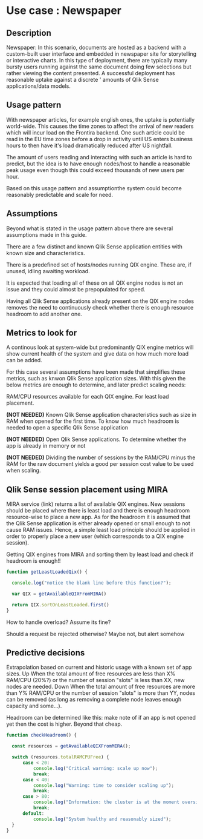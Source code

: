 # Use case : Newspaper

## Description

Newspaper: In this scenario, documents are hosted as a backend with a custom-built
user interface and embedded in newspaper site for storytelling or interactive
charts. In this type of deployment, there are typically many bursty users running
against the same document doing few selections but rather viewing the content
presented. A successful deployment has reasonable uptake against a discrete '
amounts of Qlik Sense applications/data models.

## Usage pattern

With newspaper articles, for example english ones, the uptake is potentially
world-wide. This causes the time zones to affect the arrival of new readers
which will incur load on the Frontira backend. One such article could be read
in the EU time zones before a drop in activity until US enters business hours
to then have it's load dramatically reduced after US nightfall.

The amount of users reading and interacting with such an article is hard to
predict, but the idea is to have enough nodes/host to handle a reasonable peak
usage even though this could exceed thousands of new users per hour.

Based on this usage pattern and assumptionthe system could become reasonably
predictable and scale for need.

## Assumptions

Beyond what is stated in the usage pattern above there are several assumptions
made in this guide.

There are a few distinct and known Qlik Sense application entities with known
size and characteristics.

There is a predefined set of hosts/nodes running QIX engine. These are, if
unused, idling awaiting workload.

It is expected that loading all of these on all QIX engine nodes is not an
issue and they could almost be prepopulated for speed.

Having all Qlik Sense applications already present on the QIX engine nodes
removes the need to continuously check whether there is enough resource
headroom to add another one.

## Metrics to look for

A continous look at system-wide but predominantly QIX engine metrics will
show current health of the system and give data on how much more load can
be added.

For this case several assumptions have been made that simplifies these metrics,
such as knwon Qlik Sense application sizes. With this given the below metrics
are enough to determine, and later predict scaling needs:

RAM/CPU resources available for each QIX engine. For least load placement.

**(NOT NEEDED)** Known Qlik Sense application characteristics such as size in
RAM when opened for the first time. To know how much headroom is needed to
open a specific Qlik Sense application

**(NOT NEEDED)** Open Qlik Sense applications. To determine whether the app
is already in memory or not

**(NOT NEEDED)** Dividing the number of sessions by the RAM/CPU minus the RAM
for the raw document yields a good per session cost value to be used when scaling.

## Qlik Sense session placement using MIRA

MIRA service (link) returns a list of available QIX engines.
New sessions should be placed where there is least load and there is enough
headroom resource-wise to place a new app. As for the headroom it is assumed
that the Qlik Sense application is either already opened or small enough to not
cause RAM issues. Hence, a simple least load principle should be applied in order
to properly place a new user (which corresponds to a QIX engine session).

Getting QIX engines from MIRA and sorting them by least load and check if
headroom is enough!!

```javascript
function getLeastLoadedQix() {

  console.log("notice the blank line before this function?");

  var QIX = getAvailableQIXFromMIRA()

  return QIX.sortOnLeastLoaded.first()
}
```

How to handle overload?
Assume its fine?

Should a request be rejected otherwise?
Maybe not, but alert somehow

## Predictive decisions

Extrapolation based on current and historic usage with a known set of app sizes.
Up
When the total amount of free resources are less than X% RAM/CPU (20%?) or
the number of session "slots" is less than XX, new nodes are needed.
Down
When the total amount of free resources are more than Y% RAM/CPU or the number
of session "slots" is more than YY, nodes can be removed (as long as removing
a complete node leaves enough capacity and some...).

Headroom can be determined like this:
make note of if an app is not opened yet then the cost is higher. Beyond that
cheap.

```javascript
function checkHeadroom() {

  const resources = getAvailableQIXFromMIRA();

  switch (resources.totalRAMCPUFree) {
      case < 20:
          console.log("Critical warning: scale up now");
          break;
      case < 40:
          console.log("Warning: time to consider scaling up");
          break;
      case > 80:
          console.log("Information: the cluster is at the moment oversized");
          break;
      default:
          console.log("System healthy and reasonably sized");
  }
}
```
